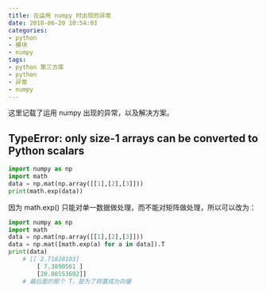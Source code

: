 ```yaml
---
title: 在运用 numpy 时出现的异常
date: 2018-06-20 10:54:03
categories:
- python
- 模块
- numpy
tags:
- python 第三方库
- python
- 异常
- numpy
---
```

这里记载了运用 numpy 出现的异常，以及解决方案。

<!-- more -->

## TypeError: only size-1 arrays can be converted to Python scalars

```python
import numpy as np
import math
data = np.mat(np.array([[1],[2],[3]]))
print(math.exp(data)) 
```

因为 math.exp() 只能对单一数据做处理，而不能对矩阵做处理，所以可以改为：

```python
import numpy as np
import math
data = np.mat(np.array([[1],[2],[3]]))
data = np.mat([math.exp(a) for a in data]).T
print(data)
	# [[ 2.71828183]
		[ 7.3890561 ]
		[20.08553692]]
	# 最后面的那个 T，是为了转置成为向量
```
